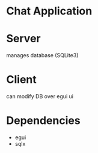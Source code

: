 # Chat Application

# Server

manages database (SQLite3)

# Client

can modify DB over egui ui

# Dependencies

- egui
- sqlx

